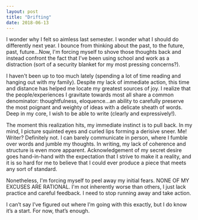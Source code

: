 ```yaml
---
layout: post
title: "Drifting"
date: 2018-06-13
---
```


I wonder why I felt so aimless last semester. I wonder what I should do differently next year. I bounce from thinking about the past, to the future, past, future...Now, I'm forcing myself to shove those thoughts back and instead confront the fact that I’ve been using school and work as a distraction (sort of a security blanket for my most pressing concerns?). 

I haven't been up to too much lately (spending a lot of time reading and hanging out with my family). Despite my lack of immediate action, this time and distance has helped me locate my greatest sources of joy. I realize that the people/experiences I gravitate towards most all share a common denominator: thoughtfulness, eloquence...an ability to carefully preserve the most poignant and weighty of ideas with a delicate sheath of words. Deep in my core, I wish to be able to write (clearly and expressively!).

The moment this realization hits, my immediate instinct is to pull back. In my mind, I picture squinted eyes and curled lips forming a derisive sneer. Me! Writer? Definitely not. I can barely communicate in person, where I fumble over words and jumble my thoughts. In writing, my lack of coherence and structure is even more apparent. Acknowledgement of my secret desire goes hand-in-hand with the expectation that I strive to make it a reality, and it is so hard for me to believe that I could ever produce a piece that meets any sort of standard.

Nonetheless, I'm forcing myself to peel away my initial fears. NONE OF MY EXCUSES ARE RATIONAL. I'm not inherently worse than others, I just lack practice and careful feedback. I need to stop running away and take action. 

I can’t say I’ve figured out where I’m going with this exactly, but I do know it’s a start. For now, that’s enough. 

